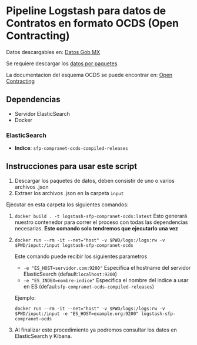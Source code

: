 # Pipeline Logstash para datos de Contratos en formato OCDS (Open Contracting)

Datos descargables en: [Datos Gob MX](https://datos.gob.mx/busca/dataset/concentrado-de-contrataciones-abiertas-de-la-apf)

Se requiere descargar los [datos por paquetes](https://datos.gob.mx/busca/dataset/concentrado-de-contrataciones-abiertas-de-la-apf/resource/ed1ec7e5-61ae-4d00-8adc-67c77844e75c)

La documentacion del esquema OCDS se puede encontrar en: [Open Contracting](http://standard.open-contracting.org/latest/en/getting_started/)

## Dependencias

- Servidor ElasticSearch
- Docker

### ElasticSearch

- **Indice**: `sfp-compranet-ocds-compiled-releases`

## Instrucciones para usar este script

1. Descargar los paquetes de datos, deben consistir de uno o varios archivos .json
1. Extraer los archivos .json en la carpeta `input`

Ejecutar en esta carpeta los siguientes comandos:

1. `docker build . -t logstash-sfp-compranet-ocds:latest`
    Esto generará nuestro contenedor para correr el proceso con todas las dependencias necesarias.
    **Este comando solo tendremos que ejecutarlo una vez**

1. `docker run --rm -it --net="host" -v $PWD/logs:/logs:rw -v $PWD/input:/input logstash-sfp-compranet-ocds`

    Este comando puede recibir los siguientes parametros
    * `-e "ES_HOST=servidor.com:9200"` Especifica el hostname del servidor ElasticSearch (default:`localhost:9200`)
    * `-e "ES_INDEX=nombre-indice"` Especifica el nombre del indice a usar en ES (defaul:`sfp-compranet-ocds-compiled-releases`)

    Ejemplo:
    ```
    docker run --rm -it --net="host" -v $PWD/logs:/logs:rw -v $PWD/input:/input -e "ES_HOST=example.org:9200" logstash-sfp-compranet-ocds
    ```

1. Al finalizar este procedimiento ya podremos consultar los datos en ElasticSearch y Kibana.
